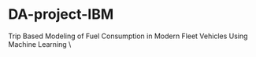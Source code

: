 # DA-project-IBM
Trip Based Modeling of Fuel Consumption in Modern Fleet Vehicles Using Machine Learning
\
